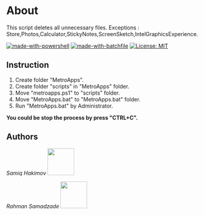 # About
This script deletes all unnecessary files.
Exceptions : Store,Photos,Calculator,StickyNotes,ScreenSketch,IntelGraphicsExperience.

[![made-with-powershell](https://img.shields.io/badge/Made%20with-Powershell-1f425f.svg)](https://docs.microsoft.com/en-us/powershell/)
[![made-with-batchfile](https://img.shields.io/badge/Made%20with-Batch-1f425f.svg)](https://en.wikipedia.org/wiki/Batch_file)
[![License: MIT](https://img.shields.io/badge/License-MIT-yellow.svg)](https://opensource.org/licenses/MIT)

## Instruction

1. Create folder "MetroApps".
2. Create folder "scripts" in "MetroApps" folder.
3. Move "metroapps.ps1" to "scripts" folder.
4. Move "MetroApps.bat" to "MetroApps.bat" folder.
5. Run "MetroApps.bat" by Administrator.

 **You could be stop the process by press "CTRL+C".**

## Authors
 _Samiq Hakimov_ [<img src="https://img.shields.io/badge/Telegram-2CA5E0?style=for-the-badge&logo=telegram&logoColor=white" width="70"/>](https://t.me/samiq997)
 
 _Rahman Samadzade_ [<img src="https://img.shields.io/badge/Telegram-2CA5E0?style=for-the-badge&logo=telegram&logoColor=white" width="70"/>](https://t.me/capwan)
